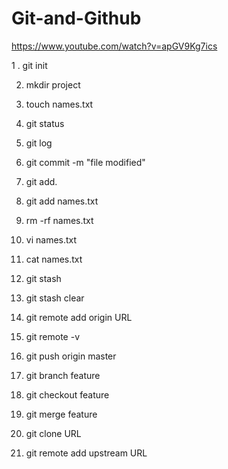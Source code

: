# Git-and-Github

https://www.youtube.com/watch?v=apGV9Kg7ics


1 . git init

2. mkdir project
  
2. touch names.txt
  
4. git status

6. git log

8. git commit -m "file modified"
   
10. git add.
    
12. git add names.txt

13. rm -rf names.txt

14. vi names.txt

15. cat names.txt

16. git stash

17. git stash clear

18. git remote add origin URL

19. git remote -v

20. git push origin master

21. git branch feature

22. git checkout feature

23. git merge feature

24. git clone URL

25. git remote add upstream URL 
